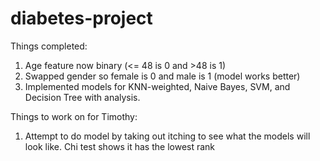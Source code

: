 # diabetes-project

Things completed:
1) Age feature now binary (<= 48 is 0 and >48 is 1)
2) Swapped gender so female is 0 and male is 1 (model works better)
3) Implemented models for KNN-weighted, Naive Bayes, SVM, and Decision Tree with analysis. 

Things to work on for Timothy:
1) Attempt to do model by taking out itching to see what the models will look like. Chi test shows it has the lowest rank

